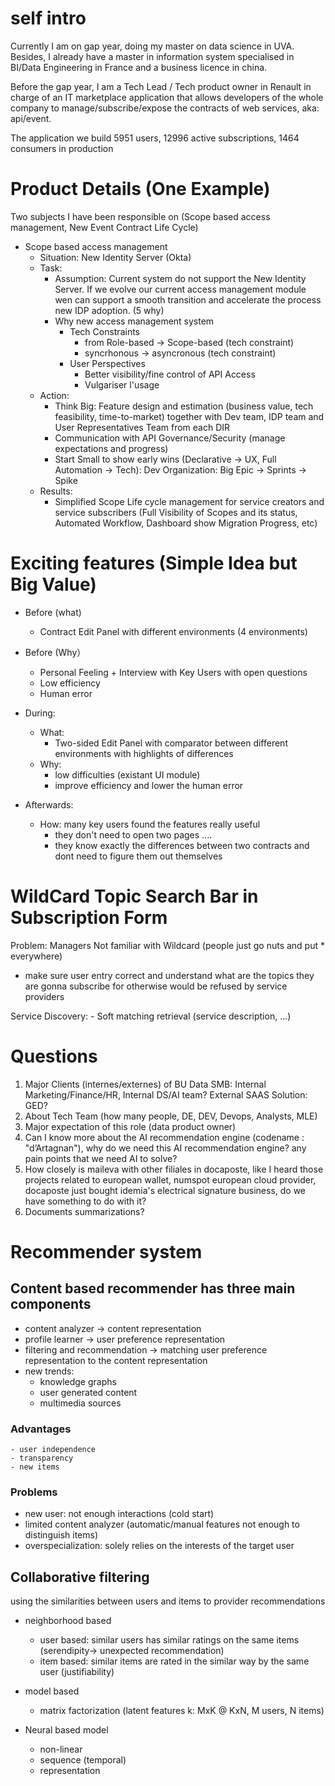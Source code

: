 # self intro

Currently I am on gap year, doing my master on data science in UVA. Besides, I already have a master in information system specialised in BI/Data Engineering in France and a business licence in china.

Before the gap year, I am a Tech Lead / Tech product owner in Renault in charge of an IT marketplace application that allows developers of the whole company to manage/subscribe/expose the contracts of web services, aka: api/event. 

The application we build 
5951 users, 12996 active subscriptions, 1464 consumers in production


# Product Details (One Example)
Two subjects I have been responsible on (Scope based access management, New Event Contract Life Cycle)

- Scope based access management
  - Situation: New Identity Server (Okta)
  - Task: 
    - Assumption: Current system do not support the New Identity Server. If we evolve our current access management module wen can support a smooth transition and accelerate the process new IDP adoption. (5 why)
    - Why new access management system 
      - Tech Constraints
        - from Role-based -> Scope-based (tech constraint)
        - syncrhonous -> asyncronous (tech constraint)
      - User Perspectives
        - Better visibility/fine control of API Access
        - Vulgariser l'usage
  - Action:
    - Think Big: Feature design and estimation (business value, tech feasibility, time-to-market) together with Dev team, IDP team and User Representatives Team from each DIR
    - Communication with API Governance/Security (manage expectations and progress)
    - Start Small to show early wins (Declarative -> UX, Full Automation -> Tech): Dev Organization: Big Epic -> Sprints -> Spike
  - Results: 
    - Simplified Scope Life cycle management for service creators and service subscribers (Full Visibility of Scopes and its status, Automated Workflow, Dashboard show Migration Progress, etc)

# Exciting features (Simple Idea but Big Value)
- Before (what)
  - Contract Edit Panel with different environments (4 environments)
- Before (Why）
  - Personal Feeling + Interview with Key Users with open questions
  - Low efficiency
  - Human error

- During:
  - What:
    - Two-sided Edit Panel with comparator between different environments with highlights of differences
  - Why:
    - low difficulties (existant UI module)
    - improve efficiency and lower the human error

- Afterwards:
  - How: many key users found the features really useful
    - they don't need to open two pages ....
    - they know exactly the differences between two contracts and dont need to figure them out themselves


# WildCard Topic Search Bar in Subscription Form
Problem: Managers Not familiar with Wildcard (people just go nuts and put * everywhere)
- make sure user entry correct and understand what are the topics they are gonna subscribe for otherwise would be refused by service providers


Service Discovery:
    - Soft matching retrieval (service description, ...)


# Questions
1. Major Clients (internes/externes) of BU Data SMB: Internal Marketing/Finance/HR, Internal DS/AI team? External SAAS Solution: GED?
2. About Tech Team (how many people, DE, DEV, Devops, Analysts, MLE)
3. Major expectation of this role (data product owner)
4. Can I know more about the AI recommendation engine (codename : "d’Artagnan"), why do we need this AI recommendation engine? any pain points that we need AI to solve?
5. How closely is maileva with other filiales in docaposte, like I heard those projects related to european wallet, numspot european cloud provider, docaposte just bought idemia's electrical signature business, do we have something to do with it?
6. Documents summarizations?



# Recommender system
## Content based recommender has three main components
- content analyzer -> content representation
- profile learner -> user preference representation 
- filtering and recommendation -> matching user preference representation to the content representation
- new trends:
  - knowledge graphs
  - user generated content 
  - multimedia sources

### Advantages
    - user independence
    - transparency
    - new items

### Problems 
  - new user: not enough interactions (cold start)
  - limited content analyzer (automatic/manual features not enough to distinguish items)
  - overspecialization: solely relies on the interests of the target user

## Collaborative filtering
using the similarities between users and items to provider recommendations 

- neighborhood based
  - user based: similar users has similar ratings on the same items (serendipity-> unexpected recommendation)
  - item based: similar items are rated in the similar way by the same user (justifiability)


- model based
  - matrix factorization (latent features k: MxK @ KxN, M users, N items)


- Neural based model
  - non-linear
  - sequence (temporal)
  - representation

